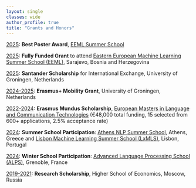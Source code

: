 ```yaml
---
layout: single
classes: wide
author_profile: true
title: "Grants and Honors"
---
```


<u>2025</u>: **Best Poster Award**, [EEML Summer School](https://www.eeml.eu/home)

<u>2025</u>: **Fully Funded Grant** to attend [Eastern European Machine Learning Summer School (EEML)](https://www.eeml.eu/home), Sarajevo, Bosnia and Herzegovina

<u>2025</u>: **Santander Scholarship** for International Exchange, University of Groningen, Netherlands

<u>2024-2025</u>: **Erasmus+ Mobility Grant**, University of Groningen, Netherlands

<u>2022-2024</u>: **Erasmus Mundus Scholarship**, [European Masters in Language and Communication Technologies](https://lct-master.org/) (€48,000 total funding, 15 selected from 600+ applications, 2.5% acceptance rate)

<u>2024</u>: **Summer School Participation**: [Athens NLP Summer School](https://athnlp.github.io/), Athens, Greece and [Lisbon Machine Learning Summer School (LxMLS)](http://lxmls.it.pt/2024/), Lisbon, Portugal

<u>2024</u>: **Winter School Participation**: [Advanced Language Processing School (ALPS)](http://alps-2024.imag.fr/index.html), Grenoble, France

<u>2019-2021</u>: **Research Scholarship**, Higher School of Economics, Moscow, Russia
